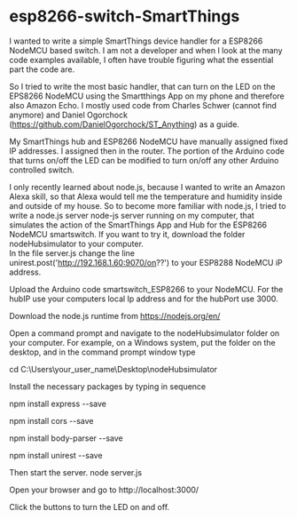 

# esp8266-switch-SmartThings
I wanted to write a simple SmartThings device handler for a ESP8266 NodeMCU based switch.  I am not a developer and when I look at the many code examples available, I often have trouble figuring what the essential part the code are.

So I tried to write the most basic handler, that can turn on the LED  on the EPS8266 NodeMCU using the Smartthings App on my phone and therefore also Amazon Echo.  I mostly used code from Charles Schwer (cannot find anymore) and Daniel Ogorchock (https://github.com/DanielOgorchock/ST_Anything)  as a guide.

My SmartThings hub and ESP8266 NodeMCU have manually assigned fixed IP addresses.  I assigned then in the router.
The portion of the Arduino code that turns on/off the LED can be modified to turn on/off any other Arduino controlled switch.



I only recently learned about node.js, because I wanted to write an Amazon Alexa skill, so that Alexa would tell me the temperature and humidity inside and outside of my house.
So to become more familiar with node.js, I tried to write a node.js server node-js server running on my computer, that simulates the action of the SmartThings App and Hub for the ESP8266 NodeMCU smartswitch.
If you want to try it, download the folder nodeHubsimulator to your computer.  
In the file server.js change the line 
unirest.post('http://192.168.1.60:9070/on??')
to your ESP8288 NodeMCU iP address.

Upload the Arduino code smartswitch_ESP8266 to your NodeMCU.  For the hubIP use your computers local Ip address and for the hubPort use 3000.

Download the node.js runtime from https://nodejs.org/en/

Open a command prompt and navigate to the nodeHubsimulator folder on your computer.
For example, on a Windows system, put the folder on the desktop, and in the command prompt window type

cd C:\Users\your_user_name\Desktop\nodeHubsimulator

Install the necessary packages by typing in sequence

npm install express --save

npm install cors --save

npm install body-parser --save

npm install unirest --save


Then start the server.
node server.js

Open your browser and go to http://localhost:3000/

Click the buttons to turn the LED on and off.

